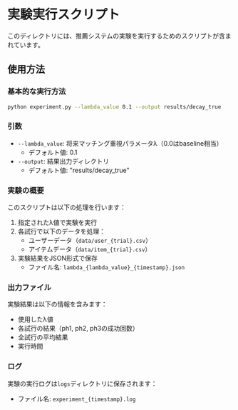 # 実験実行スクリプト

このディレクトリには、推薦システムの実験を実行するためのスクリプトが含まれています。

## 使用方法

### 基本的な実行方法

```bash
python experiment.py --lambda_value 0.1 --output results/decay_true
```

### 引数

- `--lambda_value`: 将来マッチング重視パラメータλ（0.0はbaseline相当）
  - デフォルト値: 0.1
- `--output`: 結果出力ディレクトリ
  - デフォルト値: "results/decay_true"

### 実験の概要

このスクリプトは以下の処理を行います：

1. 指定されたλ値で実験を実行
2. 各試行で以下のデータを処理：
   - ユーザーデータ（`data/user_{trial}.csv`）
   - アイテムデータ（`data/item_{trial}.csv`）
3. 実験結果をJSON形式で保存
   - ファイル名: `lambda_{lambda_value}_{timestamp}.json`

### 出力ファイル

実験結果は以下の情報を含みます：
- 使用したλ値
- 各試行の結果（ph1, ph2, ph3の成功回数）
- 全試行の平均結果
- 実行時間

### ログ

実験の実行ログは`logs`ディレクトリに保存されます：
- ファイル名: `experiment_{timestamp}.log`
